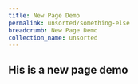 ```yaml
---
title: New Page Demo
permalink: unsorted/something-else
breadcrumb: New Page Demo
collection_name: unsorted
---
```


## His is a new page demo
